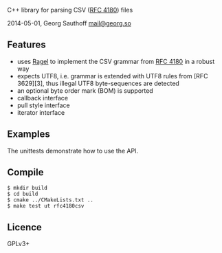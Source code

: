 C++ library for parsing CSV ([RFC 4180][1]) files

2014-05-01, Georg Sauthoff <mail@georg.so>

## Features

- uses [Ragel][2] to implement the CSV grammar from [RFC 4180][1] in a robust way
- expects UTF8, i.e. grammar is extended with UTF8 rules from [RFC 3629][3], thus illegal UTF8 byte-sequences are detected
- an optional byte order mark (BOM) is supported
- callback interface
- pull style interface
- iterator interface

## Examples

The unittests demonstrate how to use the API.

## Compile

    $ mkdir build
    $ cd build
    $ cmake ../CMakeLists.txt ..
    $ make test ut rfc4180csv

## Licence

GPLv3+


[1]: http://tools.ietf.org/html/rfc4180
[2]: http://www.complang.org/ragel/
